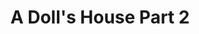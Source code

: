 ---
title: A Doll's House Part 2
Theatre: Limelight Theatre
Venue: Koger-Gamache Studio Theatre
date: 
closing_date: 
showtimes:
featured_image: 2024-A-Dolls-House-Part-2.webp
featured_image_alt: 
featured_image_caption: Poster for A Doll's House Part 2
featured_image_attr: Limelight Theatre
featured_image_attr_link: 
playbill:
Website: 
Tickets: 
show_details: 
- Playwright: Lucas Hnath
cast:
crew:
- Director: Leah Page
orchestra:
genres: 
Description: 
---